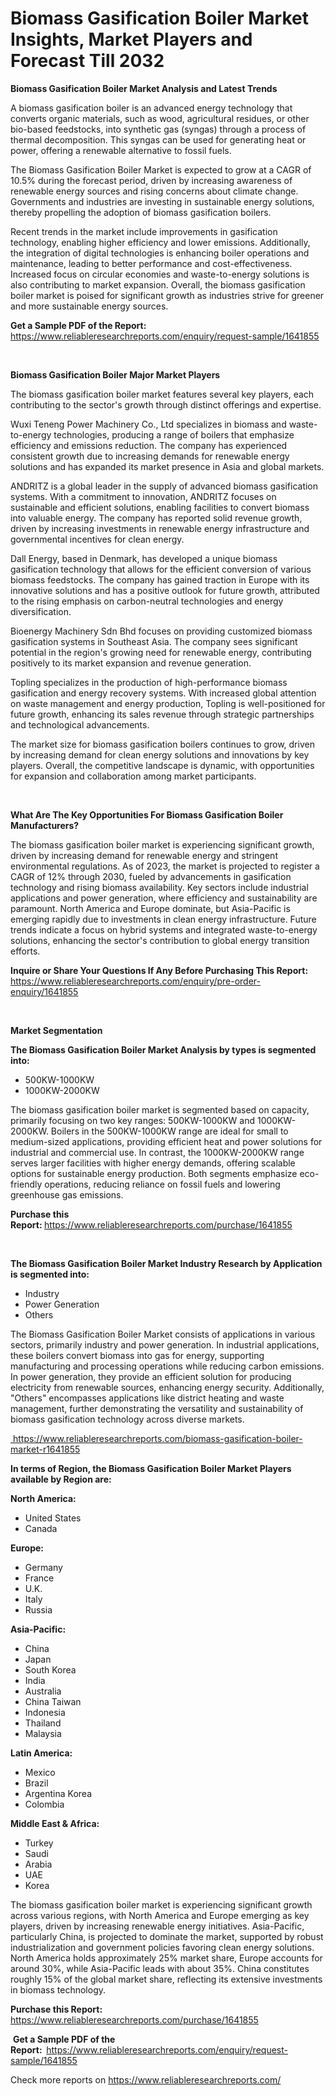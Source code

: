 <p><h1>Biomass Gasification Boiler Market Insights, Market Players and Forecast Till 2032</h1></p><p><strong>Biomass Gasification Boiler Market Analysis and Latest Trends</strong></p>
<p><p>A biomass gasification boiler is an advanced energy technology that converts organic materials, such as wood, agricultural residues, or other bio-based feedstocks, into synthetic gas (syngas) through a process of thermal decomposition. This syngas can be used for generating heat or power, offering a renewable alternative to fossil fuels. </p><p>The Biomass Gasification Boiler Market is expected to grow at a CAGR of 10.5% during the forecast period, driven by increasing awareness of renewable energy sources and rising concerns about climate change. Governments and industries are investing in sustainable energy solutions, thereby propelling the adoption of biomass gasification boilers. </p><p>Recent trends in the market include improvements in gasification technology, enabling higher efficiency and lower emissions. Additionally, the integration of digital technologies is enhancing boiler operations and maintenance, leading to better performance and cost-effectiveness. Increased focus on circular economies and waste-to-energy solutions is also contributing to market expansion. Overall, the biomass gasification boiler market is poised for significant growth as industries strive for greener and more sustainable energy sources.</p></p>
<p><strong>Get a Sample PDF of the Report:&nbsp;</strong> <a href="https://www.reliableresearchreports.com/enquiry/request-sample/1641855?utm_campaign=2298&utm_medium=2&utm_source=Github&utm_content=ia&utm_term=11042025&utm_id=biomass-gasification-boiler">https://www.reliableresearchreports.com/enquiry/request-sample/1641855</a></p>
<p>&nbsp;</p>
<p><strong>Biomass Gasification Boiler Major Market Players</strong></p>
<p><p>The biomass gasification boiler market features several key players, each contributing to the sector's growth through distinct offerings and expertise. </p><p>Wuxi Teneng Power Machinery Co., Ltd specializes in biomass and waste-to-energy technologies, producing a range of boilers that emphasize efficiency and emissions reduction. The company has experienced consistent growth due to increasing demands for renewable energy solutions and has expanded its market presence in Asia and global markets.</p><p>ANDRITZ is a global leader in the supply of advanced biomass gasification systems. With a commitment to innovation, ANDRITZ focuses on sustainable and efficient solutions, enabling facilities to convert biomass into valuable energy. The company has reported solid revenue growth, driven by increasing investments in renewable energy infrastructure and governmental incentives for clean energy.</p><p>Dall Energy, based in Denmark, has developed a unique biomass gasification technology that allows for the efficient conversion of various biomass feedstocks. The company has gained traction in Europe with its innovative solutions and has a positive outlook for future growth, attributed to the rising emphasis on carbon-neutral technologies and energy diversification.</p><p>Bioenergy Machinery Sdn Bhd focuses on providing customized biomass gasification systems in Southeast Asia. The company sees significant potential in the region's growing need for renewable energy, contributing positively to its market expansion and revenue generation.</p><p>Topling specializes in the production of high-performance biomass gasification and energy recovery systems. With increased global attention on waste management and energy production, Topling is well-positioned for future growth, enhancing its sales revenue through strategic partnerships and technological advancements.</p><p>The market size for biomass gasification boilers continues to grow, driven by increasing demand for clean energy solutions and innovations by key players. Overall, the competitive landscape is dynamic, with opportunities for expansion and collaboration among market participants.</p></p>
<p>&nbsp;</p>
<p><strong>What Are The Key Opportunities For Biomass Gasification Boiler Manufacturers?</strong></p>
<p><p>The biomass gasification boiler market is experiencing significant growth, driven by increasing demand for renewable energy and stringent environmental regulations. As of 2023, the market is projected to register a CAGR of 12% through 2030, fueled by advancements in gasification technology and rising biomass availability. Key sectors include industrial applications and power generation, where efficiency and sustainability are paramount. North America and Europe dominate, but Asia-Pacific is emerging rapidly due to investments in clean energy infrastructure. Future trends indicate a focus on hybrid systems and integrated waste-to-energy solutions, enhancing the sector's contribution to global energy transition efforts.</p></p>
<p><strong>Inquire or Share Your Questions If Any Before Purchasing This Report:</strong> <a href="https://www.reliableresearchreports.com/enquiry/pre-order-enquiry/1641855?utm_campaign=2298&utm_medium=2&utm_source=Github&utm_content=ia&utm_term=11042025&utm_id=biomass-gasification-boiler">https://www.reliableresearchreports.com/enquiry/pre-order-enquiry/1641855</a></p>
<p>&nbsp;</p>
<p><strong>Market Segmentation</strong></p>
<p><strong>The Biomass Gasification Boiler Market Analysis by types is segmented into:</strong></p>
<p><ul><li>500KW-1000KW</li><li>1000KW-2000KW</li></ul></p>
<p><p>The biomass gasification boiler market is segmented based on capacity, primarily focusing on two key ranges: 500KW-1000KW and 1000KW-2000KW. Boilers in the 500KW-1000KW range are ideal for small to medium-sized applications, providing efficient heat and power solutions for industrial and commercial use. In contrast, the 1000KW-2000KW range serves larger facilities with higher energy demands, offering scalable options for sustainable energy production. Both segments emphasize eco-friendly operations, reducing reliance on fossil fuels and lowering greenhouse gas emissions.</p></p>
<p><strong>Purchase this Report:&nbsp;</strong><a href="https://www.reliableresearchreports.com/purchase/1641855?utm_campaign=2298&utm_medium=2&utm_source=Github&utm_content=ia&utm_term=11042025&utm_id=biomass-gasification-boiler">https://www.reliableresearchreports.com/purchase/1641855</a></p>
<p>&nbsp;</p>
<p><strong>The Biomass Gasification Boiler Market Industry Research by Application is segmented into:</strong></p>
<p><ul><li>Industry</li><li>Power Generation</li><li>Others</li></ul></p>
<p><p>The Biomass Gasification Boiler Market consists of applications in various sectors, primarily industry and power generation. In industrial applications, these boilers convert biomass into gas for energy, supporting manufacturing and processing operations while reducing carbon emissions. In power generation, they provide an efficient solution for producing electricity from renewable sources, enhancing energy security. Additionally, "Others" encompasses applications like district heating and waste management, further demonstrating the versatility and sustainability of biomass gasification technology across diverse markets.</p></p>
<p><a href="https://www.reliableresearchreports.com/biomass-gasification-boiler-market-r1641855?utm_campaign=2298&utm_medium=2&utm_source=Github&utm_content=ia&utm_term=11042025&utm_id=biomass-gasification-boiler">&nbsp;https://www.reliableresearchreports.com/biomass-gasification-boiler-market-r1641855</a></p>
<p><strong>In terms of Region, the Biomass Gasification Boiler Market Players available by Region are:</strong></p>
<p>
    <p> <strong> North America: </strong>
        <ul>
            <li>United States</li>
            <li>Canada</li>
        </ul>
        </p> 
    <p> <strong> Europe: </strong>
        <ul>
            <li>Germany</li>
            <li>France</li>
            <li>U.K.</li>
            <li>Italy</li>
            <li>Russia</li>
        </ul>
        </p> 
    <p> <strong> Asia-Pacific: </strong>
        <ul>
            <li>China</li>
            <li>Japan</li>
            <li>South Korea</li>
            <li>India</li>
            <li>Australia</li>
            <li>China Taiwan</li>
            <li>Indonesia</li>
            <li>Thailand</li>
            <li>Malaysia</li>
        </ul>
        </p> 
    <p> <strong> Latin America: </strong>
        <ul>
            <li>Mexico</li>
            <li>Brazil</li>
            <li>Argentina Korea</li>
            <li>Colombia</li>
        </ul>
        </p> 
    <p> <strong> Middle East & Africa: </strong>
        <ul>
            <li>Turkey</li>
            <li>Saudi</li>
            <li>Arabia</li>
            <li>UAE</li>
            <li>Korea</li>
        </ul>
    </p>
    </p>
<p><p>The biomass gasification boiler market is experiencing significant growth across various regions, with North America and Europe emerging as key players, driven by increasing renewable energy initiatives. Asia-Pacific, particularly China, is projected to dominate the market, supported by robust industrialization and government policies favoring clean energy solutions. North America holds approximately 25% market share, Europe accounts for around 30%, while Asia-Pacific leads with about 35%. China constitutes roughly 15% of the global market share, reflecting its extensive investments in biomass technology.</p></p>
<p><strong>Purchase this Report: </strong><a href="https://www.reliableresearchreports.com/purchase/1641855?utm_campaign=2298&utm_medium=2&utm_source=Github&utm_content=ia&utm_term=11042025&utm_id=biomass-gasification-boiler">https://www.reliableresearchreports.com/purchase/1641855</a></p>
<p>&nbsp;<strong>Get a Sample PDF of the Report:&nbsp;&nbsp;</strong><a href="https://www.reliableresearchreports.com/enquiry/request-sample/1641855?utm_campaign=2298&utm_medium=2&utm_source=Github&utm_content=ia&utm_term=11042025&utm_id=biomass-gasification-boiler">https://www.reliableresearchreports.com/enquiry/request-sample/1641855</a></p>
<p><strong></strong></p>
<p>Check more reports on <a href="https://www.reliableresearchreports.com/?utm_campaign=2298&utm_medium=2&utm_source=Github&utm_content=ia&utm_term=11042025&utm_id=biomass-gasification-boiler">https://www.reliableresearchreports.com/</a></p>